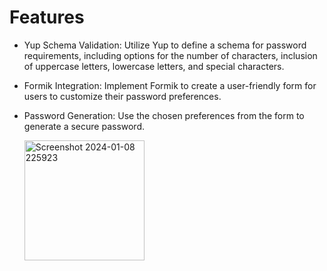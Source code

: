 # Features
- Yup Schema Validation: Utilize Yup to define a schema for password requirements, including options for the number of characters, inclusion of uppercase letters, lowercase letters, and special characters.
- Formik Integration: Implement Formik to create a user-friendly form for users to customize their password preferences.
- Password Generation: Use the chosen preferences from the form to generate a secure password.

  <img width="192" alt="Screenshot 2024-01-08 225923" src="https://github.com/sanyam40/React-Native-Projects/assets/87993985/b4ebee20-a304-4da2-a64c-ba3b58a33a00">
